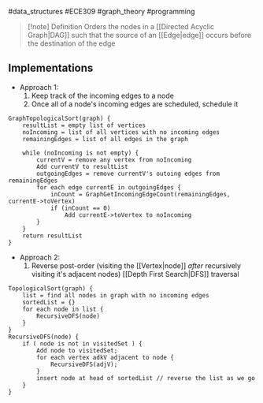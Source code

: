 #data_structures #ECE309 #graph_theory #programming 

>[!note] Definition
>Orders the nodes in a [[Directed Acyclic Graph|DAG]] such that the source of an [[Edge|edge]] occurs before the destination of the edge

## Implementations
- Approach 1:
	1. Keep track of the incoming edges to a node
	2. Once all of a node's incoming edges are scheduled, schedule it
```psuedocode
GraphTopologicalSort(graph) {
	resultList = empty list of vertices
	noIncoming = list of all vertices with no incoming edges
	remainingEdges = list of all edges in the graph

	while (noIncoming is not empty) {
		currentV = remove any vertex from noIncoming
		Add currentV to resultList
		outgoingEdges = remove currentV's outoing edges from remainingEdges
		for each edge currentE in outgoingEdges {
			inCount = GraphGetIncomingEdgeCount(remainingEdges, currentE->toVertex)
			if (inCount == 0)
				Add currentE->toVertex to noIncoming
		}
	}
	return resultList
}
```

- Approach 2:
	1. Reverse post-order (visiting the [[Vertex|node]] *after* recursively visiting it's adjacent nodes) [[Depth First Search|DFS]] traversal
```psuedocode
TopologicalSort(graph) {
	list = find all nodes in graph with no incoming edges
	sortedList = {}
	for each node in list {
		RecursiveDFS(node)
	}
}
RecursiveDFS(node) {
	if ( node is not in visitedSet ) {
		Add node to visitedSet;
		for each vertex adkV adjacent to node {
			RecursiveDFS(adjV);
		}
		insert node at head of sortedList // reverse the list as we go
	}
}
```